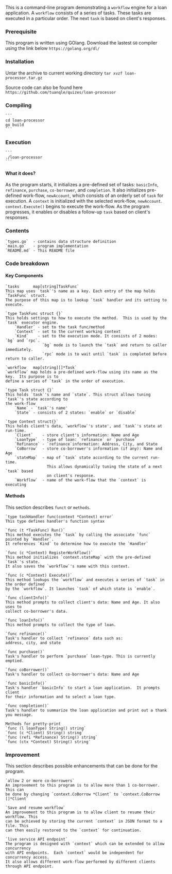 This is a command-line program demonstrating a `workflow` engine for a loan application.
A `workflow` consists of a series of tasks. These tasks are executed in a particular order.
The next `task` is based on client's responses.

### Prerequisite
This program is written using GOlang. Download the lastest `GO` compiler using the link below
    ```
    https://golang.org/dl/
    ```

### Installation
Untar the archive to current working directory
    ```
    tar xvzf loan-processor.tar.gz
    ```

Source code can also be found here
    ```
    https://github.com/tuanqle/quizes/loan-processor
    ```

### Compiling
    ```
    cd loan-processor
    go build
    ```

### Execution
    ```
    ./loan-processor
    ```

#### What it does?

As the program starts, it initializes a pre-defined set of tasks: `basicInfo`, `refinance`,
`purchase`, `co-borrower`, and `completion`. It also initializes pre-defined work-flow,
`newAccount`, which consists of an orderly set of `task` for execution. A `context` is initialized
with the selected work-flow, `newAccount`. `context.Execute()` begins to execute the work-flow.
As the program progresses, it enables or disables a follow-up `task` based on client's responses.

### Contents

    `types.go`  - contains data structure definition
    `main.go`   - program implementation
    `README.md` - This README file

### Code breakdown

#### Key Components
    `tasks      map[string]TaskFunc` 
    This map uses `task`'s name as a key. Each entry of the map holds `TaskFunc` struct.
    The purpose of this map is to lookup `task` handler and its setting to execute.
    
    `type TaskFunc struct {}`
    This holds settings to how to execute the method.  This is used by the `task` executor engine.
        `Handler` - set to the task func/method
        `Context` - set to the current working context
        `Kind`    - set to the execution mode. It consists of 2 modes: `bg` and `rpc`.
                    `bg` mode is to launch the `task` and return to caller immediately.
                    `rpc` mode is to wait until `task` is completed before return to caller.

    `workflow   map[string][]*Task`
    `workflow` map holds a pre-defined work-flow using its name as the key.  Its purpose is to
    define a series of `task` in the order of execution. 

    `type Task struct {}`
    This holds `task`'s name and `state`. This struct allows tuning `task`'s state according to 
    the work-flow
        `Name` - `task`'s name'
        `State` - consists of 2 states: `enable` or `disable`

    `type Context struct{}`
    This holds client's data, `workflow`'s state', and `task`'s state at run-time.
        `Client`    - store client's information: Name and Age
        `LoanType`  - type of loan: `refinance` or `purchase`
        `Refinance` - `refinance`information: Address, City, and State
        `CoBorrow`  - store co-borrower's information (if any): Name and Age
        `stateMap`  - map of `task` state according to the current run-time.
                      This allows dynamically tuning the state of a next `task` based
                      on client's response.
        `Workflow`  - name of the work-flow that the `context` is executing

#### Methods
This section describes `funct` or `methods`.

    `type taskHandler func(context *Context) error`
    This type defines handler's function syntax

    `func (t *TaskFunc) Run()`
    This method executes the `task` by calling the associate `func` pointed by `Handler`.
    It references `Kind` to determine how to execute the `Handler`

    `func (c *Context) RegisterWorkFlow()`
    This method initializes `context.stateMap` with the pre-defined `task`'s state.
    It also saves the `workflow`'s name with this context.

    `func (c *Context) Execute()`
    This method lookups the `workflow` and executes a series of `task` in the order defined
    by the `workflow`. It launches `task` of which state is `enable`.

    `func clientInfo()`
    This method prompts to collect client's data: Name and Age. It also uses to
    collect co-borrower's data.

    `func loanInfo()`
    This method prompts to collect the type of loan.

    `func refinance()`
    Task's handler to collect `refinance` data such as:
    address, city, and state

    `func purchase()`
    Task's handler to perform `purchase` loan-type. This is currently emptied.

    `func coBorrower()`
    Task's handler to collect co-borrower's data: Name and Age

    `func basicInfo()`
    Task's handler `basicInfo` to start a loan application.  It prompts client
    for their information and to select a loan type.

    `func completion()`
    Task's handler to summarize the loan application and print out a thank you message.

    Methods for pretty-print
    `func (l loanType) String() string`
    `func (c *Client) String() string`
    `func (refi *Refinance) String() string`
    `func (ctx *Context) String() string`

### Improvement
This section describes possible enhancements that can be done for the program.

    `allow 2 or more co-borrowers`
    An improvement to this program is to allow more than 1 co-borrower. This can
    be done by changing `context.CoBorrow *Client` to `context.CoBorrow []*Client`

    `Save and resume workflow`
    An improvement to this program is to allow client to resume their workflow. This
    can be achieved by storing the current `context` in JSON format to a file. This
    can then easily restored to the `context` for continuation.

    `live service API endpoint`
    The program is designed with `context` which can be extended to allow concurrency
    with API endpoints.  Each `context` would be independent for concurrency access.
    It also allows different work-flow performed by different clients through API endpoint.
